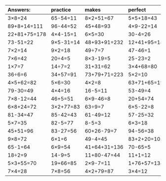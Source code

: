 | Answers: | practice | makes | perfect | ! |
| :--- | :--- | :--- | :--- | :--- |
| 3×8=24 | 65-54=11 | 8×2+51=67 | 5×5+18=43 | 8×3=24 | 
| 89+8+14=111 | 96-44=52 | 45+48=93 | 4×9-22=14 | 48÷6=8 | 
| 22+81+75=178 | 4×4-15=1 | 6×5=30 | 30-4=26 | 2×5=10 | 
| 73-51=22 | 9×5-31=14 | 48+93+91=232 | 12+41+95=148 | 6+92+36=134 | 
| 7×2=14 | 9×2=18 | 49÷7=7 | 47-46=1 | 4×4-16=0 | 
| 7×6=42 | 20÷4=5 | 8×3-19=5 | 25-23=2 | 4×8=32 | 
| 1×7=7 | 14÷7=2 | 31+31=62 | 3×4+68=80 | 2×9=18 | 
| 36÷6=6 | 34+57=91 | 73+79+71=223 | 5×2=10 | 4×6=24 | 
| 4×5+62=82 | 5×6=30 | 4×2=8 | 63+71+65=199 | 86+67+14=167 | 
| 79-30=49 | 4×4=16 | 16-5=11 | 53-49=4 | 93+24+60=177 | 
| 7×8-12=44 | 46+5=51 | 6×9-46=8 | 20+54=74 | 7×4-3=25 | 
| 6×8+24=72 | 3×2+77=83 | 63÷9=7 | 6×5-22=8 | 56÷7=8 | 
| 81-34=47 | 85-42=43 | 61-49=12 | 57-25=32 | 47+27=74 | 
| 5×7=35 | 82-5=77 | 8-5=3 | 6×3=18 | 2×6=12 | 
| 45+51=96 | 83-27=56 | 60+26-79=7 | 94-56=38 | 3+76=79 | 
| 9×8=72 | 6×1=6 | 49-4=45 | 83+2+20=105 | 5×3=15 | 
| 65-1=64 | 6×9=54 | 41+64+31=136 | 70-65=5 | 36+43=79 | 
| 18÷2=9 | 14-9=5 | 11+80-47=44 | 11+1=12 | 6÷2=3 | 
| 5×3+55=70 | 19+66=85 | 2×9-7=11 | 1+76+57=134 | 81-61=20 | 
| 7×4=28 | 7×8=56 | 4×2+79=87 | 3×4=12 | 23+72=95 | 
